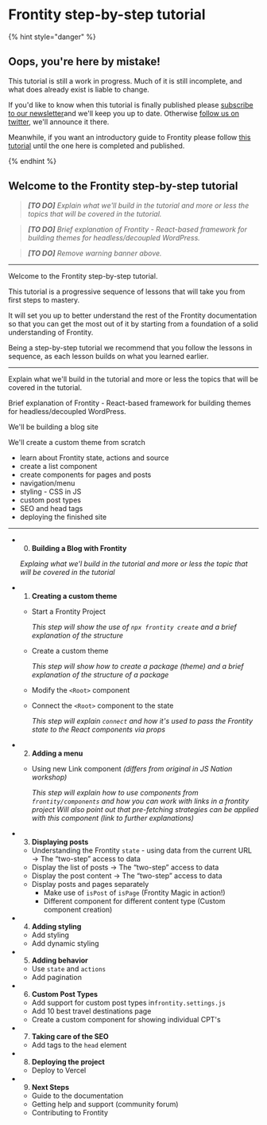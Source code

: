 # Frontity step-by-step tutorial

{% hint style="danger" %}

## Oops, you're here by mistake!

This tutorial is still a work in progress. Much of it is still incomplete, and what does already exist is liable to change.

If you'd like to know when this tutorial is finally published please [subscribe to our newsletter](https://frontity.org/#newsletter)and we'll keep you up to date. Otherwise [follow us on twitter](https://twitter.com/Frontity), we'll announce it there.

Meanwhile, if you want an introductory guide to Frontity please follow [this tutorial](https://github.com/frontity-demos/2020-06-jsnation-workshop) until the one here is completed and published.

{% endhint %}

## Welcome to the Frontity step-by-step tutorial

> *__[TO DO]__ Explain what we'll build in the tutorial and more or less the topics that will be covered in the tutorial.*

> *__[TO DO]__ Brief explanation of Frontity - React-based framework for building themes for headless/decoupled WordPress.*

> *__[TO DO]__ Remove warning banner above.*

---

Welcome to the Frontity step-by-step tutorial.

This tutorial is a progressive sequence of lessons that will take you from first steps to mastery.

It will set you up to better understand the rest of the Frontity documentation so that you can get the most out of it by starting from a foundation of a solid understanding of Frontity.

Being a step-by-step tutorial we recommend that you follow the lessons in sequence, as each lesson builds on what you learned earlier.

---


Explain what we'll build in the tutorial and more or less the topics that will be covered in the tutorial.

Brief explanation of Frontity - React-based framework for building themes for headless/decoupled WordPress.

We'll be building a blog site

We'll create a custom theme from scratch
 - learn about Frontity state, actions and source
 - create a list component
 - create components for pages and posts
 - navigation/menu
 - styling - CSS in JS
 - custom post types
 - SEO and head tags
 - deploying the finished site

----

- 0. **Building a Blog with Frontity**

    *Explaing what we'l build in the tutorial and more or less the topic that will be covered in the tutorial*

- 1. **Creating a custom theme**
    - Start a Frontity Project

        *This step will show the use of `npx frontity create` and a brief explanation of the structure*

    - Create a custom theme

        *This step will show how to create a package (theme) and a brief explanation of the structure of a package*

    - Modify the `<Root>` component
    - Connect the `<Root>` component to the state

        *This step will explain `connect` and how it's used to pass the Frontity state to the React components via props*

- 2. **Adding a menu**
    - Using new Link component *(differs from original in JS Nation workshop)*

        *This step will explain how to use components from ``frontity/components`` and how you can work with links in a frontity project
        Will also point out that pre-fetching strategies can be applied with this component (link to further explanations)*

- 3. **Displaying posts**
    - Understanding the Frontity `state` - using data from the current URL → The “two-step” access to data
    - Display the list of posts → The “two-step” access to data
    - Display the post content → The “two-step” access to data
    - Display posts and pages separately
        - Make use of `isPost` of  `isPage`  (Frontity Magic in action!)
        - Different component for different content type (Custom component creation)
- 4. **Adding styling**
    - Add styling
    - Add dynamic styling
- 5. **Adding behavior**
    - Use `state` and `actions`
    - Add pagination
- 6. **Custom Post Types**
    - Add support for custom post types in`frontity.settings.js`
    - Add 10 best travel destinations page
    - Create a custom component for showing individual CPT's
- 7. **Taking care of the SEO**
    - Add tags to the `head` element
- 8. **Deploying the project**
    - Deploy to Vercel
- 9. **Next Steps**
    - Guide to the documentation
    - Getting help and support (community forum)
    - Contributing to Frontity


